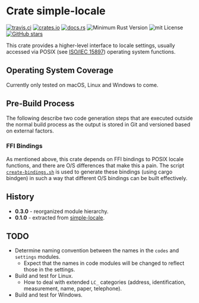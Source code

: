 # Crate simple-locale

[![travis.ci](https://travis-ci.org/johnstonskj/locale-settings.svg?branch=master)](https://travis-ci.org/johnstonskj/locale-settings)
[![crates.io](https://img.shields.io/crates/v/locale-settings.svg)](https://crates.io/crates/locale-settings)
[![docs.rs](https://docs.rs/locale-settings/badge.svg)](https://docs.rs/locale-settings)
![Minimum Rust Version](https://img.shields.io/badge/Min%20Rust-1.34-green.svg)
![mit License](https://img.shields.io/badge/license-mit-118811.svg)
[![GitHub stars](https://img.shields.io/github/stars/johnstonskj/locale-settings.svg)](https://github.com/johnstonskj/locale-settings/stargazers)

This crate provides a higher-level interface to locale settings, usually accessed via POSIX 
(see [ISO/IEC 15897](https://www.iso.org/standard/50707.html)) operating system functions. 

## Operating System Coverage

Currently only tested on macOS, Linux and Windows to come.

## Pre-Build Process

The following describe two code generation steps that are executed outside
the normal build process as the output is stored in Git and versioned 
based on external factors.

### FFI Bindings

As mentioned above, this crate depends on FFI bindings to POSIX locale
functions, and there are O/S differences that make this a pain. The script
[`create-bindings.sh`](https://github.com/johnstonskj/simple-locale/blob/master/create-bindings.sh)
is used to generate these bindings (using cargo bindgen) in such a way that
different O/S bindings can be built effectively.

## History

* **0.3.0** - reorganized module hierarchy.
* **0.1.0** - extracted from [simple-locale](https://github.com/johnstonskj/simple-locale).

## TODO

* Determine naming convention between the names in the `codes` and `settings`
  modules. 
  * Expect that the names in code modules will be changed to reflect
    those in the settings.
* Build and test for Linux.
  * How to deal with extended `LC_` categories (address, identification,
    measurement, name, paper, telephone). 
* Build and test for Windows.
